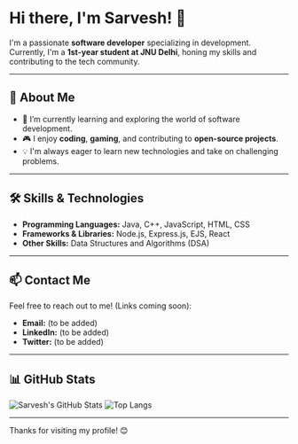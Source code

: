 # Hi there, I'm Sarvesh! 👋

I'm a passionate **software developer** specializing in development. Currently, I'm a **1st-year student at JNU Delhi**, honing my skills and contributing to the tech community.

---

## 🚀 About Me
- 🌱 I’m currently learning and exploring the world of software development.
- 🎮 I enjoy **coding**, **gaming**, and contributing to **open-source projects**.
- 💡 I'm always eager to learn new technologies and take on challenging problems.

---

## 🛠️ Skills & Technologies
- **Programming Languages:** Java, C++, JavaScript, HTML, CSS
- **Frameworks & Libraries:** Node.js, Express.js, EJS, React
- **Other Skills:** Data Structures and Algorithms (DSA)

---

## 📫 Contact Me
Feel free to reach out to me! (Links coming soon):
- **Email:** (to be added)
- **LinkedIn:** (to be added)
- **Twitter:** (to be added)

---

## 📊 GitHub Stats
![Sarvesh's GitHub Stats](https://github-readme-stats.vercel.app/api?username=SarveshShahane&show_icons=true&theme=radical)
![Top Langs](https://github-readme-stats.vercel.app/api/top-langs/?username=SarveshShahane&layout=compact&theme=radical)

---

Thanks for visiting my profile! 😊
